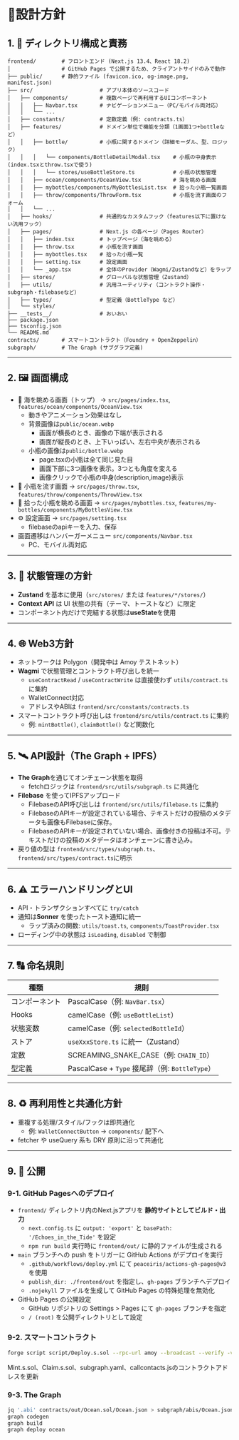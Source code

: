 # 📐設計方針

## 1. 📁 ディレクトリ構成と責務

```
frontend/        # フロントエンド (Next.js 13.4、React 18.2)
│                # GitHub Pages で公開するため、クライアントサイドのみで動作
├── public/      # 静的ファイル (favicon.ico, og-image.png, manifest.json)
├── src/                     # アプリ本体のソースコード
│   ├── components/          # 複数ページで再利用するUIコンポーネント
│   │   ├── Navbar.tsx       # ナビゲーションメニュー（PC/モバイル両対応）
│   │   └── ...
│   ├── constants/           # 定数定義（例: contracts.ts）
│   ├── features/            # ドメイン単位で機能を分類（1画面1つ+bottleなど）
│   │   ├── bottle/          # 小瓶に関するドメイン（詳細モーダル、型、ロジック）
│   │   │   └── components/BottleDetailModal.tsx    # 小瓶の中身表示(index.tsxとthrow.tsxで使う)
│   │   │   └── stores/useBottleStore.ts            # 小瓶の状態管理
│   │   ├── ocean/components/OceanView.tsx          # 海を眺める画面
│   │   ├── mybottles/components/MyBottlesList.tsx  # 拾った小瓶一覧画面
│   │   ├── throw/components/ThrowForm.tsx          # 小瓶を流す画面のフォーム
│   │   └── ...
│   ├── hooks/               # 共通的なカスタムフック（features以下に置けない汎用フック）
│   ├── pages/               # Next.js の各ページ（Pages Router）
│   │   ├── index.tsx        # トップページ（海を眺める）
│   │   ├── throw.tsx        # 小瓶を流す画面
│   │   ├── mybottles.tsx    # 拾った小瓶一覧
│   │   ├── setting.tsx      # 設定画面
│   │   └── _app.tsx         # 全体のProvider（Wagmi/Zustandなど）をラップ
│   ├── stores/              # グローバルな状態管理（Zustand）
│   ├── utils/               # 汎用ユーティリティ（コントラクト操作・subgraph・filebaseなど）
│   ├── types/               # 型定義（BottleType など）
│   └── styles/
├── __tests__/               # おいおい
├── package.json
├── tsconfig.json
└── README.md
contracts/       # スマートコントラクト（Foundry + OpenZeppelin）
subgraph/        # The Graph (サブグラフ定義)

```

---

## 2. 🖼️ 画面構成

- 🌊 海を眺める画面（トップ） → `src/pages/index.tsx`, `features/ocean/components/OceanView.tsx`
    - 動きやアニメーション効果はなし
    - 背景画像は`public/ocean.webp`
        - 画面が横長のとき、画像の下端が表示される
        - 画面が縦長のとき、上下いっぱい、左右中央が表示される
    - 小瓶の画像は`public/bottle.webp`
        - page.tsxの小瓶は全て同じ見た目
        - 画面下部に3つ画像を表示。3つとも角度を変える
        - 画像クリックで小瓶の中身(description,image)表示
- 📝 小瓶を流す画面 → `src/pages/throw.tsx`, `features/throw/components/ThrowView.tsx`
- 📜 拾った小瓶を眺める画面 → `src/pages/mybottles.tsx`, `features/my-bottles/components/MyBottlesView.tsx`
- ⚙️ 設定画面 → `src/pages/setting.tsx`
    - filebaseのapiキーを入力、保存
- 画面遷移はハンバーガーメニュー `src/components/Navbar.tsx`
    - PC、モバイル両対応

---

## 3. 🧠 状態管理の方針

- **Zustand** を基本に使用（`src/stores/` または `features/*/stores/`）
- **Context API** は UI 状態の共有（テーマ、トーストなど）に限定
- コンポーネント内だけで完結する状態は**useState**を使用

---

## 4. 🌐 Web3方針

- ネットワークは Polygon（開発中は Amoy テストネット）
- **Wagmi** で状態管理とコントラクト呼び出しを統一
    - `useContractRead` / `useContractWrite` は直接使わず `utils/contract.ts` に集約
    - WalletConnect対応
    - アドレスやABIは `frontend/src/constants/contracts.ts`
- スマートコントラクト呼び出しは `frontend/src/utils/contract.ts` に集約
    - 例: `mintBottle()`, `claimBottle()` など関数化

---

## 5. 🛰️ API設計（The Graph + IPFS）

- **The Graph**を通じてオンチェーン状態を取得
    - fetchロジックは `frontend/src/utils/subgraph.ts` に共通化
- **Filebase** を使ってIPFSアップロード
    - FilebaseのAPI呼び出しは `frontend/src/utils/filebase.ts` に集約
    - FilebaseのAPIキーが設定されている場合、テキストだけの投稿のメタデータも画像もFilebaseに保存。
    - FilebaseのAPIキーが設定されていない場合、画像付きの投稿は不可。テキストだけの投稿のメタデータはオンチェーンに書き込み。
- 戻り値の型は `frontend/src/types/subgraph.ts`、`frontend/src/types/contract.ts`に明示

---

## 6. ⚠️ エラーハンドリングとUI

- API・トランザクションすべてに `try/catch`
- 通知は**Sonner** を使ったトースト通知に統一
    - ラップ済みの関数: `utils/toast.ts`, `components/ToastProvider.tsx`
- ローディング中の状態は `isLoading`, `disabled` で制御

---

## 7. 🔠 命名規則

| 種類 | 規則 |
| --- | --- |
| コンポーネント | PascalCase（例: `NavBar.tsx`） |
| Hooks | camelCase（例: `useBottleList`） |
| 状態変数 | camelCase（例: `selectedBottleId`） |
| ストア | `useXxxStore.ts` に統一（Zustand） |
| 定数 | SCREAMING_SNAKE_CASE（例: `CHAIN_ID`） |
| 型定義 | PascalCase + `Type` 接尾辞（例: `BottleType`） |

---

## 8. ♻️ 再利用性と共通化方針

- 重複する処理/スタイル/フックは即共通化
    - 例: `WalletConnectButton` → `components/` 配下へ
- fetcher や useQuery 系も DRY 原則に沿って共通化

---

## 9. 🚀 公開

### 9-1. GitHub Pagesへのデプロイ

- `frontend/` ディレクトリ内のNext.jsアプリを **静的サイトとしてビルド・出力**
    - `next.config.ts` に `output: 'export'` と `basePath: '/Echoes_in_the_Tide'` を設定
    - `npm run build` 実行時に `frontend/out/` に静的ファイルが生成される
- `main` ブランチへの push をトリガーに GitHub Actions がデプロイを実行
    - `.github/workflows/deploy.yml` にて `peaceiris/actions-gh-pages@v3` を使用
    - `publish_dir: ./frontend/out` を指定し、`gh-pages` ブランチへデプロイ
    - `.nojekyll` ファイルを生成して GitHub Pages の特殊処理を無効化
- GitHub Pages の公開設定
    - GitHub リポジトリの Settings > Pages にて `gh-pages` ブランチを指定
    - `/ (root)` を公開ディレクトリとして設定

### 9-2. スマートコントラクト

```bash
forge script script/Deploy.s.sol --rpc-url amoy --broadcast --verify -vvvv
```

Mint.s.sol、Claim.s.sol、subgraph.yaml、callcontacts.jsのコントラクトアドレスを更新

### 9-3. **The Graph**

```bash
jq '.abi' contracts/out/Ocean.sol/Ocean.json > subgraph/abis/Ocean.json
graph codegen
graph build
graph deploy ocean
```
